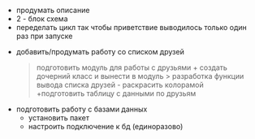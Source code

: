 + продумать описание 
+ 2 - блок схема
+ переделать цикл так чтобы приветствие выводилось только один раз при запуске
- добавить/продумать работу со списком друзей
	> подготовить модуль для работы с друзьями
      + создать дочерний класс и вынести в модуль
      > разработка функции вывода списка друзей
      - раскрасить колорамой  
	+подготовить таблицу с данными по друзьям
+ подготовить работу с базами данных 
	+ установить пакет
	+ настроить подключение к бд (единоразово)
